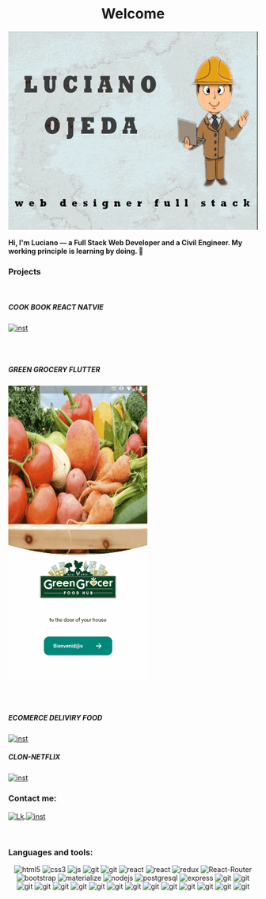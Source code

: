   <h1 align = "center" >Welcome</h1>
  <img src ="./assets/readme_lucho_portada.jpeg" alt="Luciano" width ="100% "height =" 400 px "/>
  <br/>
  <p>
   <b>
    Hi, I'm Luciano — a Full Stack Web Developer and a Civil Engineer. My working principle is learning by doing. 💯
   </b>
  </p>

 <h3 align = "left"> Projects </h3>
 <br/> 
  <h5 align = "left"> COOK BOOK REACT NATVIE </h5>

<a href = "https://github.com/lucianoojeda36/Book_cook_App" target = "blank"><img align = "center" src="./assets/cookBook.gif" alt = "inst"  /></a>

 <br/>
  <br/> 
  <h5 align = "left"> GREEN GROCERY FLUTTER </h5>

<a href = "https://github.com/lucianoojeda36/green_grocery_mobile_app" target = "blank"><img align = "center" src="./assets/greenGrocery.gif" alt = "inst"  /></a>

 <br/>

 <br/>
 <h5 align = "left"> ECOMERCE DELIVIRY FOOD </h5>

<a href = "https://ecommerce-restaurant.vercel.app/" target = "blank"><img align = "center" src="./assets/ecommerce.gif" alt = "inst"  /></a>
<br/>

 <h5 align = "left"> CLON-NETFLIX </h5>

<a href = "https://github.com/lucianoojeda36/Clon-de-Netflix" target = "blank"><img align = "center" src="./assets/clon-netflix.gif" alt = "inst"  /></a>
<br/>

 <!-- <h5 align = "left"> CARDS-3D </h5>

<a href = "https://cards-3ds.vercel.app/" target = "blank"><img align = "center" src="./assets/card3d.png" alt = "inst"  /></a>

 <br/> -->
 <!-- <h5 align = "left"> SCROLL-NEON </h5>

 <!-- <a href = "https://scroll-neon.vercel.app/" target = "blank"><img align = "center" src="./assets/scrollneon.png" alt = "inst"  /></a>  -->

<h3 align = "left"> Contact me: </h3>
<p align = "left">
<a href = "https://www.linkedin.com/in/lucianoojeda/" target = "blank"> <img align = "center" src = "https://img.shields.io/badge/LinkedIn-0077B5?style=for-the-badge&logo=linkedin&logoColor=white" alt = "Lk" width ="80" height="30"/> </a>

<a href = "https://www.instagram.com/lucianoojeda03/" target = "blank"> 
<img align = "center" src="https://img.shields.io/badge/Instagram-E4405F?style=for-the-badge&logo=instagram&logoColor=white" alt = "inst" width ="80" height="30" /> </a>

</p>
<br>
<h3 align = "left"> Languages ​​and tools: </h3>
<p align = "center"> 
<img src = "https://img.shields.io/badge/HTML5-E34F26?style=for-the-badge&logo=html5&logoColor=white" alt ="html5 "width =" 80 "height ="30 "/> 
<img src = "https://img.shields.io/badge/CSS3-1572B6?style=for-the-badge&logo=css3&logoColor=white" alt =" css3" width ="80" height="30"/> 
<img src ="https://img.shields.io/badge/JavaScript-F7DF1E?style=for-the-badge&logo=javascript&logoColor=black" alt ="js "width =" 80 "height ="30 "/>
<img src ="https://img.shields.io/badge/TypeScript-11?style=for-the-badge&logo=TypeScript&logoColor=pink" alt =" git" width ="80" height="30"/>
<img src ="https://img.shields.io/badge/Python-941?style=for-the-badge&logo=Python&logoColor=pink" alt =" git" width ="80" height="30"/>
<img src ="https://img.shields.io/badge/React-20232A?style=for-the-badge&logo=react&logoColor=61DAFB" alt =" react "width ="80" height="30"/> 
<img src ="https://img.shields.io/badge/React_Native-455232A?style=for-the-badge&logo=React&logoColor=61DAFB" alt =" react "width ="80" height="30"/> 
<img src ="https://img.shields.io/badge/Redux-593D88?style=for-the-badge&logo=redux&logoColor=white" alt =" redux "width ="80" height="30"/> 
<img src ="https://img.shields.io/badge/React_Router-CA4245?style=for-the-badge&logo=react-router&logoColor=white" alt =" React-Router "width ="80" height="30"/>
<img src ="https://img.shields.io/badge/Bootstrap-563D7C?style=for-the-badge&logo=bootstrap&logoColor=white" alt ="bootstrap" width ="80" height="30"/>
<img src ="https://img.shields.io/badge/Material--UI-0081CB?style=for-the-badge&logo=material-ui&logoColor=white" alt = "materialize" width ="80" height="30"/>
<img src = "https://img.shields.io/badge/Node.js-43853D?style=for-the-badge&logo=node.js&logoColor=white" alt =" nodejs "width ="80" height="30"/>
<img src ="https://img.shields.io/badge/PostgreSQL-316192?style=for-the-badge&logo=postgresql&logoColor=white" alt =" postgresql "width ="80" height="30"/>
<img src = "https://img.shields.io/badge/Express.js-404D59?style=for-the-badge" alt =" express "width ="80" height="30"/>
<img src ="https://img.shields.io/badge/GitHub-100000?style=for-the-badge&logo=github&logoColor=white" alt =" git" width ="80" height="30"/>
<img src ="https://img.shields.io/badge/Sass-100000?style=for-the-badge&logo=Sass&logoColor=pink" alt =" git" width ="80" height="30"/>
<img src ="https://img.shields.io/badge/Styled_Components-100000?style=for-the-badge&logo=Styled_Components&logoColor=green" alt =" git" width ="80" height="30"/>
<img src ="https://img.shields.io/badge/Firebase-316192?style=for-the-badge&logo=Firebase&logoColor=pink" alt =" git" width ="80" height="30"/>
<img src ="https://img.shields.io/badge/Mongodb-499492?style=for-the-badge&logo=Mongodb&logoColor=pink" alt =" git" width ="80" height="30"/>
<img src ="https://img.shields.io/badge/My_SQL-659445?style=for-the-badge&logo=My_SQL&logoColor=pink" alt =" git" width ="80" height="30"/>
<img src ="https://img.shields.io/badge/Less-119411?style=for-the-badge&logo=Less&logoColor=pink" alt =" git" width ="80" height="30"/>
<img src ="https://img.shields.io/badge/Wordpress-298?style=for-the-badge&logo=Wordpress&logoColor=pink" alt =" git" width ="80" height="30"/>
<img src ="https://img.shields.io/badge/Frontity-11211?style=for-the-badge&logo=Frontity&logoColor=pink" alt =" git" width ="80" height="30"/>
<img src ="https://img.shields.io/badge/Nest_js-298?style=for-the-badge&logo=Nest_js&logoColor=pink" alt =" git" width ="80" height="30"/>
<img src ="https://img.shields.io/badge/Next_js-198?style=for-the-badge&logo=Next_js&logoColor=pink" alt =" git" width ="80" height="30"/>
<img src ="https://img.shields.io/badge/GraphQL-5648?style=for-the-badge&logo=GraphQL&logoColor=pink" alt =" git" width ="80" height="30"/>
<img src ="https://img.shields.io/badge/Sequelize-876?style=for-the-badge&logo=Sequelize&logoColor=pink" alt =" git" width ="80" height="30"/>
<img src ="https://img.shields.io/badge/Mongoose-345678?style=for-the-badge&logo=Mongoose&logoColor=pink" alt =" git" width ="80" height="30"/>
<img src ="https://img.shields.io/badge/Git-300678?style=for-the-badge&logo=Git&logoColor=pink" alt =" git" width ="80" height="30"/>
</p>
